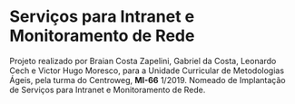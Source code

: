 # Serviços para Intranet e Monitoramento de Rede
Projeto realizado por Braian Costa Zapelini, Gabriel da Costa, Leonardo Cech e Victor Hugo Moresco, 
para a Unidade Curricular de Metodologias Ágeis, pela turma do Centroweg, __MI-66__ 1/2019. Nomeado de
Implantação de Serviços para Intranet e Monitoramento de Rede.
